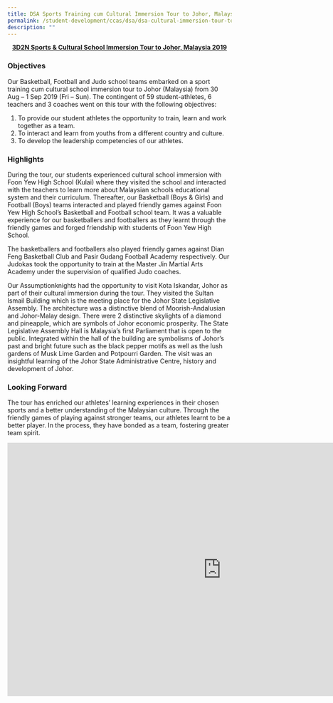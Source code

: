 ```yaml
---
title: DSA Sports Training cum Cultural Immersion Tour to Johor, Malaysia 2019
permalink: /student-development/ccas/dsa/dsa-cultural-immersion-tour-to-johor-malaysia-2019/
description: ""
---
```

<p style="text-align:center;"><strong><u>3D2N Sports &amp; Cultural School Immersion Tour to Johor, Malaysia 2019
</u></strong></p>

### Objectives


Our Basketball, Football and Judo school teams embarked on a sport training cum cultural school immersion tour to Johor (Malaysia) from 30 Aug – 1 Sep 2019 (Fri – Sun). The contingent of 59 student-athletes, 6 teachers and 3 coaches went on this tour with the following objectives:  

  

1.  To provide our student athletes the opportunity to train, learn and work together as a team.
2.  To interact and learn from youths from a different country and culture.
3.  To develop the leadership competencies of our athletes.

  

### Highlights

  

During the tour, our students experienced cultural school immersion with Foon Yew High School (Kulai) where they visited the school and interacted with the teachers to learn more about Malaysian schools educational system and their curriculum. Thereafter, our Basketball (Boys &amp; Girls) and Football (Boys) teams interacted and played friendly games against Foon Yew High School’s Basketball and Football school team. It was a valuable experience for our basketballers and footballers as they learnt through the friendly games and forged friendship with students of Foon Yew High School.

  

The basketballers and footballers also played friendly games against Dian Feng Basketball Club and Pasir Gudang Football Academy respectively. Our Judokas took the opportunity to train at the Master Jin Martial Arts Academy under the supervision of qualified Judo coaches.

  

Our Assumptionknights had the opportunity to visit Kota Iskandar, Johor as part of their cultural immersion during the tour. They visited the Sultan Ismail Building which is the meeting place for the Johor State Legislative Assembly. The architecture was a distinctive blend of Moorish-Andalusian and Johor-Malay design. There were 2 distinctive skylights of a diamond and pineapple, which are symbols of Johor economic prosperity. The State Legislative Assembly Hall is Malaysia’s first Parliament that is open to the public. Integrated within the hall of the building are symbolisms of Johor’s past and bright future such as the black pepper motifs as well as the lush gardens of Musk Lime Garden and Potpourri Garden. The visit was an insightful learning of the Johor State Administrative Centre, history and development of Johor.

  

### Looking Forward

  

The tour has enriched our athletes’ learning experiences in their chosen sports and a better understanding of the Malaysian culture. Through the friendly games of playing against stronger teams, our athletes learnt to be a better player. In the process, they have bonded as a team, fostering greater team spirit.

<iframe allowfullscreen="true" height="569" width="960" frameborder="0" src="https://docs.google.com/presentation/d/e/2PACX-1vTgccwYof3aK711BobKr0EnYZ_kB5eqO0KAo7-7w4vUDHNbwm-0QFpGAFOTd6we-H2vgEBHBMCdP7Fi/embed?start=true&amp;loop=true&amp;delayms=5000"></iframe>
